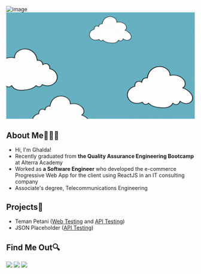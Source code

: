 ![image](https://github.com/ghalda/ghalda/assets/71718700/e4450839-6afe-4a95-b859-2c00c42ea1f2)![header](/assets/header-github.gif)

## About Me👩🏻‍💻
- Hi, I'm Ghalda!
- Recently graduated from **the Quality Assurance Engineering Bootcamp** at Alterra Academy
- Worked as **a Software Engineer** who developed the e-commerce Progressive Web App for the client using ReactJS in an IT consulting company
- Associate's degree, Telecommunications Engineering

## Projects🌟
- Teman Petani ([Web Testing](https://github.com/TemanPetani/TemanPetani-APIAutomation)  and [API Testing](https://github.com/TemanPetani/TemanPetani-APIAutomation))
- JSON Placeholder ([API Testing](https://github.com/ghalda/ALTA-QE10-Team3-JSONPlaceholder))

## Find Me Out🔍
[![](https://img.shields.io/badge/Gmail-D14836?style=for-the-badge&logo=gmail&logoColor=white)](mailto:Gputribalqis@gmail.com)
[![](https://img.shields.io/badge/LinkedIn-0077B5?style=for-the-badge&logo=linkedin&logoColor=white)](http://linkedin.com/in/ghaldapb)
[![](https://img.shields.io/badge/Instagram-E4405F?style=for-the-badge&logo=instagram&logoColor=white)](http://instagram.com/ghaldaaputri)
